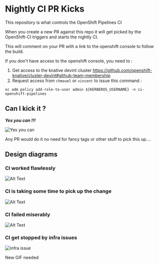 # Nightly CI PR Kicks

This repository is what controls the OpenShift Pipelines CI

When you create a new PR against this repo it will get picked by the OpenShift-CI triggers and starts the nightly CI.

This will comment on your PR with a link to the openshift console to follow the build.

If you don't have access to the openshift console, you need to : 

1. Get access to the knative devint cluster https://github.com/openshift-knative/cluster-devint#github-team-membership
2. Request access from `chmouel` or `vincent` to issue this command : 
```
oc adm policy add-role-to-user admin ${KERBEROS_USERNAME} -n ci-openshift-pipelines
```

## Can I kick it ?

***Yes you can !!!***

![Yes you can](https://gifimage.net/wp-content/uploads/2018/06/yes-you-can-gif-4.gif)

Any PR would do it no need for fancy tags or other stuff to pick this up....

## Design diagrams

### CI worked flawlessly 

![Alt Text](https://media.giphy.com/media/3o6gE3pYgQLnFlyQfK/giphy.gif)

### CI is taking some time to pick up the change 

![Alt Text](https://i.pinimg.com/originals/cb/b4/a6/cbb4a65a2f45c0e068f817820ee6e720.gif)

### CI failed miserably

![Alt Text](https://i.makeagif.com/media/2-22-2016/UCZp1c.gif)

### CI get stopped by infra issues

![infra issue](https://media0.giphy.com/media/k81IetGx7P6i8GJrOD/giphy.gif)

New GIF needed
